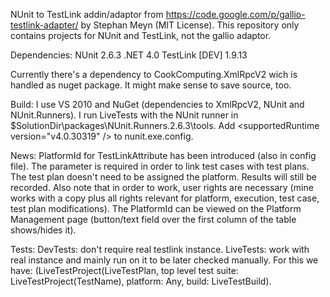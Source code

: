 NUnit to TestLink addin/adaptor from https://code.google.com/p/gallio-testlink-adapter/ by Stephan Meyn (MIT License).
This repository only contains projects for NUnit and TestLink, not the gallio adaptor.

Dependencies:
NUnit 2.6.3
.NET 4.0
TestLink [DEV] 1.9.13

Currently there's a dependency to CookComputing.XmlRpcV2 wich is handled as nuget package. It might make sense to save source, too.

Build:
I use VS 2010 and NuGet (dependencies to XmlRpcV2, NUnit and NUnit.Runners).
I run LiveTests with the NUnit runner in $SolutionDir\packages\NUnit.Runners.2.6.3\tools. Add &lt;supportedRuntime version=&quot;v4.0.30319&quot; /&gt; to nunit.exe.config.

News:
PlatformId for TestLinkAttribute has been introduced (also in config file). The parameter is required in order to link test cases with test plans. The test plan doesn't need to be assigned the platform. Results will still be recorded.
Also note that in order to work, user rights are necessary (mine works with a copy plus all rights relevant for platform, execution, test case, test plan modifications).
The PlatformId can be viewed on the Platform Management page (button/text field over the first column of the table shows/hides it).

Tests:
DevTests: don't require real testlink instance.
LiveTests: work with real instance and mainly run on it to be later checked manually. For this we have: (LiveTestProject(LiveTestPlan, top level test suite: LiveTestProject(TestName), platform: Any, build: LiveTestBuild).